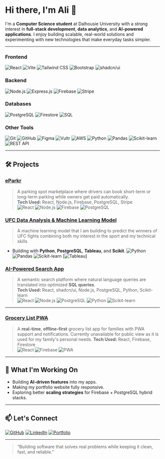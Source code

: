 # Hi there, I'm Ali 👋

I'm a **Computer Science student** at Dalhousie University with a strong interest in **full-stack development**, **data analytics**, and **AI-powered applications**. I enjoy building scalable, real-world solutions and experimenting with new technologies that make everyday tasks simpler.

---

### **Frontend**
![React](https://img.shields.io/badge/React-20232A?style=for-the-badge&logo=react&logoColor=61DAFB)
![Vite](https://img.shields.io/badge/Vite-646CFF?style=for-the-badge&logo=vite&logoColor=white)
![Tailwind CSS](https://img.shields.io/badge/TailwindCSS-06B6D4?style=for-the-badge&logo=tailwind-css&logoColor=white)
![Bootstrap](https://img.shields.io/badge/Bootstrap-7952B3?style=for-the-badge&logo=bootstrap&logoColor=white)
![shadcn/ui](https://img.shields.io/badge/shadcn/ui-black?style=for-the-badge)

### **Backend**
![Node.js](https://img.shields.io/badge/Node.js-339933?style=for-the-badge&logo=node.js&logoColor=white)
![Express.js](https://img.shields.io/badge/Express.js-000000?style=for-the-badge&logo=express&logoColor=white)
![Firebase](https://img.shields.io/badge/Firebase-FFCA28?style=for-the-badge&logo=firebase&logoColor=black)
![Stripe](https://img.shields.io/badge/Stripe-626CD9?style=for-the-badge&logo=stripe&logoColor=white)

### **Databases**
![PostgreSQL](https://img.shields.io/badge/PostgreSQL-4169E1?style=for-the-badge&logo=postgresql&logoColor=white)
![Firestore](https://img.shields.io/badge/Firestore-FFCA28?style=for-the-badge&logo=firebase&logoColor=black)
![SQL](https://img.shields.io/badge/SQL-4479A1?style=for-the-badge&logo=database&logoColor=white)

### **Other Tools**
![Git](https://img.shields.io/badge/Git-F05033?style=for-the-badge&logo=git&logoColor=white)
![GitHub](https://img.shields.io/badge/GitHub-181717?style=for-the-badge&logo=github&logoColor=white)
![Figma](https://img.shields.io/badge/Figma-F24E1E?style=for-the-badge&logo=figma&logoColor=white)
![Vultr](https://img.shields.io/badge/Vultr-007BFC?style=for-the-badge&logo=vultr&logoColor=white)
![AWS](https://img.shields.io/badge/AWS-232F3E?style=for-the-badge&logo=amazon-aws&logoColor=FF9900)
![Python](https://img.shields.io/badge/Python-3776AB?style=for-the-badge&logo=python&logoColor=white)
![Pandas](https://img.shields.io/badge/Pandas-150458?style=for-the-badge&logo=pandas&logoColor=white)
![Scikit-learn](https://img.shields.io/badge/Scikit--learn-F7931E?style=for-the-badge&logo=scikit-learn&logoColor=white)
![REST API](https://img.shields.io/badge/REST-02569B?style=for-the-badge&logo=fastapi&logoColor=white)

---

## 🛠 Projects

### [**eParkr**](#)
> A parking spot marketplace where drivers can book short-term or long-term parking while owners get paid automatically.  
**Tech Used:** React, Node.js, Firebase, PostgreSQL, Stripe  
![React](https://img.shields.io/badge/-React-20232A?style=flat&logo=react)
![Node.js](https://img.shields.io/badge/-Node.js-339933?style=flat&logo=node.js&logoColor=white)
![Firebase](https://img.shields.io/badge/-Firebase-FFCA28?style=flat&logo=firebase&logoColor=black)
![PostgreSQL](https://img.shields.io/badge/-PostgreSQL-4169E1?style=flat&logo=postgresql&logoColor=white)

### [**UFC Data Analysis & Machine Learning Model**](#)
> A machine learning model that I am building to predict the winners of UFC fights combining both my interest in the sport and my technical skills
- Building with **Python**, **PostgreSQL**, **Tableau**, and **Scikit**.
![Python](https://img.shields.io/badge/Python-3776AB?style=for-the-badge&logo=python&logoColor=white)
![Pandas](https://img.shields.io/badge/Pandas-150458?style=for-the-badge&logo=pandas&logoColor=white)
![Scikit-learn](https://img.shields.io/badge/Scikit--learn-F7931E?style=for-the-badge&logo=scikit-learn&logoColor=white)
[![Tableau](https://custom-icon-badges.demolab.com/badge/Tableau-0176D3?logo=tableau&logoColor=fff)]

### [**AI-Powered Search App**](#)
> A semantic search platform where natural language queries are translated into optimized **SQL queries**.  
**Tech Used:** React, shadcn/ui, Node.js, PostgreSQL, Python, Scikit-learn  
![React](https://img.shields.io/badge/-React-20232A?style=flat&logo=react)
![Node.js](https://img.shields.io/badge/-Node.js-339933?style=flat&logo=node.js&logoColor=white)
![PostgreSQL](https://img.shields.io/badge/-PostgreSQL-4169E1?style=flat&logo=postgresql&logoColor=white)
![Python](https://img.shields.io/badge/-Python-3776AB?style=flat&logo=python&logoColor=white)
![Scikit-learn](https://img.shields.io/badge/-Scikit--learn-F7931E?style=flat&logo=scikit-learn&logoColor=white)

---

### [**Grocery List PWA**](#)
> A **real-time**, **offline-first** grocery list app for families with PWA support and notifications. Currently unavailable for public view as it is used for my family's personal needs.
**Tech Used:** React, Firebase, Firestore  
![React](https://img.shields.io/badge/-React-20232A?style=flat&logo=react)
![Firebase](https://img.shields.io/badge/-Firebase-FFCA28?style=flat&logo=firebase&logoColor=black)
![PWA](https://img.shields.io/badge/-PWA-5A0FC8?style=flat&logo=pwa&logoColor=white)

---

## 📌 What I'm Working On
- Building **AI-driven features** into my apps.
- Making my portfolio website fully responsive.
- Exploring better **scaling strategies** for Firebase + PostgreSQL hybrid stacks.

---

## 📫 Let's Connect
[![GitHub](https://img.shields.io/badge/GitHub-000?style=for-the-badge&logo=github&logoColor=white)](https://github.com/AliShakhzodov)
[![LinkedIn](https://img.shields.io/badge/LinkedIn-0A66C2?style=for-the-badge&logo=linkedin&logoColor=white)](https://linkedin.com/in/alishahzodov)
[![Portfolio](https://img.shields.io/badge/Portfolio-FF6F61?style=for-the-badge&logo=react&logoColor=white)](https://ashahzodov.com/)

---

> “Building software that solves real problems while keeping it clean, fast, and reliable.”
